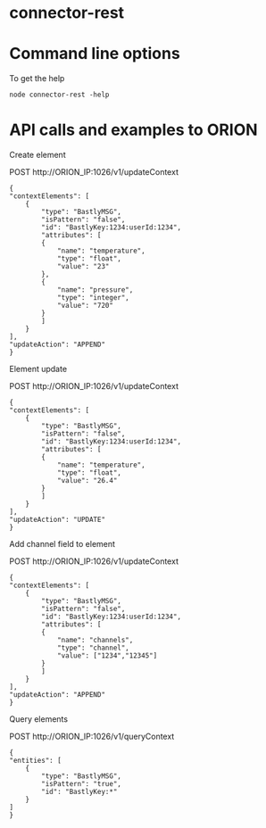 # connector-rest

# Command line options
To get the help

    node connector-rest -help
 
# API calls and examples to ORION

Create element

POST http://ORION_IP:1026/v1/updateContext
    
    {
    "contextElements": [
        {
            "type": "BastlyMSG",
            "isPattern": "false",
            "id": "BastlyKey:1234:userId:1234",
            "attributes": [
            {
                "name": "temperature",
                "type": "float",
                "value": "23"
            },
            {
                "name": "pressure",
                "type": "integer",
                "value": "720"
            }
            ]
        }
    ],
    "updateAction": "APPEND"
    }
    
    
Element update

POST http://ORION_IP:1026/v1/updateContext

    {
    "contextElements": [
        {
            "type": "BastlyMSG",
            "isPattern": "false",
            "id": "BastlyKey:1234:userId:1234",
            "attributes": [
            {
                "name": "temperature",
                "type": "float",
                "value": "26.4"
            }
            ]
        }
    ],
    "updateAction": "UPDATE"
    }

Add channel field to element

POST http://ORION_IP:1026/v1/updateContext

    {
    "contextElements": [
        {
            "type": "BastlyMSG",
            "isPattern": "false",
            "id": "BastlyKey:1234:userId:1234",
            "attributes": [
            {
                "name": "channels",
                "type": "channel",
                "value": ["1234","12345"]
            }
            ]
        }
    ],
    "updateAction": "APPEND"
    }
    
  Query elements
  
  POST http://ORION_IP:1026/v1/queryContext
     
    {
    "entities": [
        {
            "type": "BastlyMSG",
            "isPattern": "true",
            "id": "BastlyKey:*"
        }
    ]
    }
